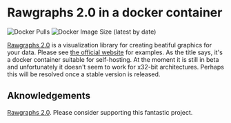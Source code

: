 # Rawgraphs 2.0 in a docker container
![Docker Pulls](https://img.shields.io/docker/pulls/hvalev/rawgraphs2.0)
![Docker Image Size (latest by date)](https://img.shields.io/docker/image-size/hvalev/rawgraphs2.0)

[Rawgraphs 2.0](https://github.com/rawgraphs/rawgraphs-app) is a visualization library for creating beatiful graphics for your data. Please see [the official website](https://app.rawgraphs.io/) for examples. As the title says, it's a docker container suitable for self-hosting. At the moment it is still in beta and unfortunately it doesn't seem to work for x32-bit architectures. Perhaps this will be resolved once a stable version is released.

## Aknowledgements
[Rawgraphs 2.0](https://github.com/rawgraphs/rawgraphs-app). Please consider supporting this fantastic project.
